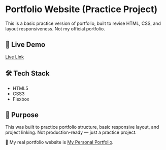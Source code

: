 # Portfolio Website (Practice Project)

This is a basic practice version of portfolio, built to revise HTML, CSS, and layout responsiveness. Not my official portfolio.

## 🔗 Live Demo
[Live Link](https://fcc-portfolio-project-reetu-2025.netlify.app/)

## 🛠️ Tech Stack
- HTML5
- CSS3
- Flexbox

## 🧠 Purpose
This was built to practice portfolio structure, basic responsive layout, and project linking. Not production-ready — just a practice project.

🔗 My real portfolio website is [My Personal Portfolio](https://reetugupta-portfolio.netlify.app/).
